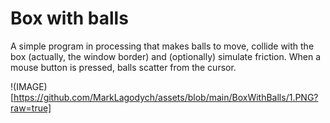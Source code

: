 # Box with balls

A simple program in processing that makes balls to move, collide with the box (actually, the window border) and (optionally) simulate friction.
When a mouse button is pressed, balls scatter from the cursor.

!(IMAGE)[https://github.com/MarkLagodych/assets/blob/main/BoxWithBalls/1.PNG?raw=true]
